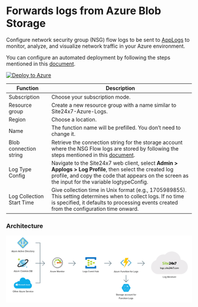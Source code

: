# Forwards logs from Azure Blob Storage

Configure network security group (NSG) flow logs to be sent to [AppLogs](https://www.site24x7.com/help/log-management/) to monitor, analyze, and visualize network traffic in your Azure environment.

You can configure an automated deployment by following the steps mentioned in this [document](https://www.site24x7.com/help/log-management/).

[![Deploy to Azure](https://aka.ms/deploytoazurebutton)](https://portal.azure.com/#create/Microsoft.Template/uri/https%3A%2F%2Fraw.githubusercontent.com%2Fsite24x7%2Fapplogs-azure-function%2Fmaster%2Fdeployment%2Fsite24x7-azure-nsgflow-logs-deployment.json)

| Function | Description |
|---|---|
| Subscription | Choose your subscription mode. |
| Resource group | Create a new resource group with a name similar to Site24x7-Azure-Logs. | 
| Region | Choose a location. |
| Name | The function name will be prefilled. You don’t need to change it. |
| Blob connection string | Retrieve the connection string for the storage account where the NSG Flow logs are stored by following the steps mentioned in this [document](https://www.site24x7.com/help/log-management/). |
| Log Type Config | Navigate to the Site24x7 web client, select **Admin > Applogs > Log Profile**, then select the created log profile, and copy the code that appears on the screen as the input for the variable logtypeConfig. |
| Log Collection Start Time | Give collection time in Unix format (e.g., 1705989855). This setting determines when to collect logs. If no time is specified, it defaults to processing events created from the configuration time onward. |

### Architecture 

![Architecture](https://github.com/aneshpugal/nsgssimple/blob/main/Images/EventHubs_Logs/Architecture.png?raw=true)
